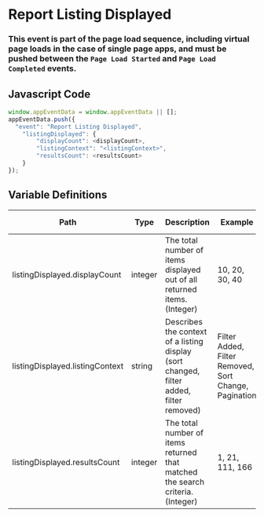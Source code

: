 # Report Listing Displayed

### This event is part of the page load sequence, including virtual page loads in the case of single page apps, and must be pushed between the `Page Load Started` and `Page Load Completed` events.

## Javascript Code
```js
window.appEventData = window.appEventData || [];
appEventData.push({
  "event": "Report Listing Displayed",
    "listingDisplayed": {
        "displayCount": <displayCount>,
        "listingContext": "<listingContext>",
        "resultsCount": <resultsCount>
    }
});
```

## Variable Definitions

|Path|Type|Description|Example|Pattern|Min Length|Max Length|Minimum|Maximum|Multiple Of|
| --- | --- | --- | --- | --- | --- | --- | --- | --- | --- |
|listingDisplayed.displayCount|integer|The total number of items displayed out of all returned items. \(Integer\)|10, 20, 30, 40||||0|||
|listingDisplayed.listingContext|string|Describes the context of a listing display \(sort changed, filter added, filter removed\)|Filter Added, Filter Removed, Sort Change, Pagination|||||||
|listingDisplayed.resultsCount|integer|The total number of items returned that matched the search criteria. \(Integer\)|1, 21, 111, 166||||0|||




